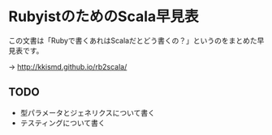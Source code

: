 RubyistのためのScala早見表
====

この文書は「Rubyで書くあれはScalaだとどう書くの？」というのをまとめた早見表です。

→ http://kkismd.github.io/rb2scala/

TODO
----

* 型パラメータとジェネリクスについて書く
* テスティングについて書く
